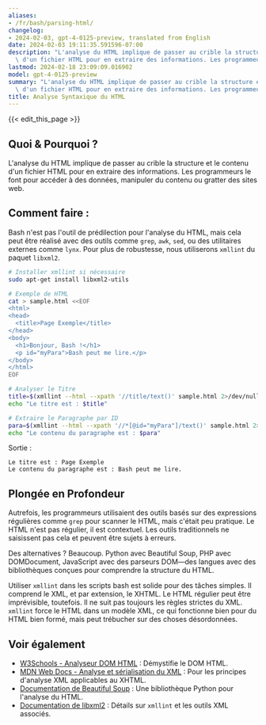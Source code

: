 ```yaml
---
aliases:
- /fr/bash/parsing-html/
changelog:
- 2024-02-03, gpt-4-0125-preview, translated from English
date: 2024-02-03 19:11:35.591596-07:00
description: "L'analyse du HTML implique de passer au crible la structure et le contenu\
  \ d'un fichier HTML pour en extraire des informations. Les programmeurs le font\u2026"
lastmod: 2024-02-18 23:09:09.016902
model: gpt-4-0125-preview
summary: "L'analyse du HTML implique de passer au crible la structure et le contenu\
  \ d'un fichier HTML pour en extraire des informations. Les programmeurs le font\u2026"
title: Analyse Syntaxique du HTML
---
```


{{< edit_this_page >}}

## Quoi & Pourquoi ?

L'analyse du HTML implique de passer au crible la structure et le contenu d'un fichier HTML pour en extraire des informations. Les programmeurs le font pour accéder à des données, manipuler du contenu ou gratter des sites web.

## Comment faire :

Bash n'est pas l'outil de prédilection pour l'analyse du HTML, mais cela peut être réalisé avec des outils comme `grep`, `awk`, `sed`, ou des utilitaires externes comme `lynx`. Pour plus de robustesse, nous utiliserons `xmllint` du paquet `libxml2`.

```bash
# Installer xmllint si nécessaire
sudo apt-get install libxml2-utils

# Exemple de HTML
cat > sample.html <<EOF
<html>
<head>
  <title>Page Exemple</title>
</head>
<body>
  <h1>Bonjour, Bash !</h1>
  <p id="myPara">Bash peut me lire.</p>
</body>
</html>
EOF

# Analyser le Titre
title=$(xmllint --html --xpath '//title/text()' sample.html 2>/dev/null)
echo "Le titre est : $title"

# Extraire le Paragraphe par ID
para=$(xmllint --html --xpath '//*[@id="myPara"]/text()' sample.html 2>/dev/null)
echo "Le contenu du paragraphe est : $para"
```

Sortie :
```
Le titre est : Page Exemple
Le contenu du paragraphe est : Bash peut me lire.
```

## Plongée en Profondeur

Autrefois, les programmeurs utilisaient des outils basés sur des expressions régulières comme `grep` pour scanner le HTML, mais c'était peu pratique. Le HTML n'est pas régulier, il est contextuel. Les outils traditionnels ne saisissent pas cela et peuvent être sujets à erreurs.

Des alternatives ? Beaucoup. Python avec Beautiful Soup, PHP avec DOMDocument, JavaScript avec des parseurs DOM—des langues avec des bibliothèques conçues pour comprendre la structure du HTML.

Utiliser `xmllint` dans les scripts bash est solide pour des tâches simples. Il comprend le XML, et par extension, le XHTML. Le HTML régulier peut être imprévisible, toutefois. Il ne suit pas toujours les règles strictes du XML. `xmllint` force le HTML dans un modèle XML, ce qui fonctionne bien pour du HTML bien formé, mais peut trébucher sur des choses désordonnées.

## Voir également

- [W3Schools - Analyseur DOM HTML](https://www.w3schools.com/xml/dom_intro.asp) : Démystifie le DOM HTML.
- [MDN Web Docs - Analyse et sérialisation du XML](https://developer.mozilla.org/fr/docs/Web/Guide/Parsing_and_serializing_XML) : Pour les principes d'analyse XML applicables au XHTML.
- [Documentation de Beautiful Soup](https://www.crummy.com/software/BeautifulSoup/bs4/doc/) : Une bibliothèque Python pour l'analyse du HTML.
- [Documentation de libxml2](http://xmlsoft.org/) : Détails sur `xmllint` et les outils XML associés.
